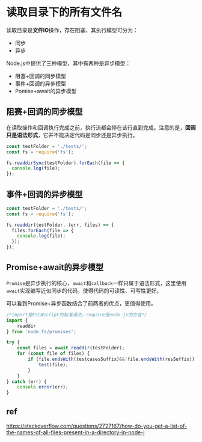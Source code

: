 # 读取目录下的所有文件名

读取目录是**文件IO**操作，存在阻塞，其执行模型可分为：

- 同步
- 异步

Node.js中提供了三种模型，其中有两种是异步模型：

- 阻塞+回调的同步模型
- 事件+回调的异步模型
- Pomise+await的异步模型

## 阻赛+回调的同步模型

在读取操作和回调执行完成之前，执行流都会停在该行直到完成。注意的是，**回调只是语法形式**，它并不能决定代码是同步还是异步执行。

```javascript
const testFolder = './tests/';
const fs = require('fs');

fs.readdirSync(testFolder).forEach(file => {
  console.log(file);
});
```

## 事件+回调的异步模型

```javascript
const testFolder = './tests/';
const fs = require('fs');

fs.readdir(testFolder, (err, files) => {
  files.forEach(file => {
    console.log(file);
  });
});
```

## Promise+await的异步模型

`Promise`是异步执行的核心，`await`和`callback`一样只属于语法形式，这里使用`await`实现编写近似同步的代码，使得代码的可读性、可写性更好。

可以看到Promise+异步函数结合了前两者的优点，更值得使用。

```javascript
/*import是ESCAScript的标准语法，require是node.js的方言*/
import {
    readdir
} from 'node:fs/promises';

try {
    const files = await readdir(testFolder);
    for (const file of files) {
        if (file.endsWith(testcasesSuffix)&&!file.endsWith(resSuffix)) {
            test(file);
        }
    }
} catch (err) {
    console.error(err);
}
```

## ref

https://stackoverflow.com/questions/2727167/how-do-you-get-a-list-of-the-names-of-all-files-present-in-a-directory-in-node-j